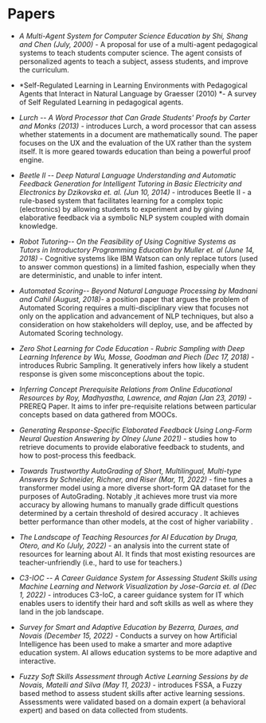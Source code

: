 # Papers
* *A Multi-Agent System for Computer Science Education by Shi, Shang and Chen (July, 2000)* - A proposal for use of a multi-agent pedagogical systems to teach students computer science. The agent consists of personalized agents to teach a subject, assess students, and improve the curriculum.

* *Self-Regulated Learning in Learning Environments with Pedagogical Agents that Interact in Natural Language by Graesser (2010) *- A survey of Self Regulated Learning in pedagogical agents.

* *Lurch -- A Word Processor that Can Grade Students' Proofs by Carter and Monks (2013)* - introduces Lurch, a word processor that can assess whether statements in a document are mathematically sound. The paper focuses on the UX and the evaluation of the UX rather than the system itself. It is more geared towards education than being a powerful proof engine.

* *Beetle II -- Deep Natural Language Understanding and Automatic Feedback Generation for Intelligent Tutoring in Basic Electricity and Electronics by Dzikovska et. al. (Jun 10, 2014)* - introduces Beetle II - a rule-based system that facilitates learning for a complex topic (electronics) by allowing students to experiment and by giving elaborative feedback via a symbolic NLP system coupled with domain knowledge.

* *Robot Tutoring-- On the Feasibility of Using Cognitive Systems as Tutors in Introductory Programming Education by Muller et. al (June 14, 2018)* - Cognitive systems like IBM Watson can only replace tutors (used to answer common questions) in a limited fashion, especially when they are deterministic, and unable to infer intent.

* *Automated Scoring-- Beyond Natural Language Processing by Madnani and Cahil (August, 2018)*- a position paper that argues the problem of Automated Scoring requires a multi-disciplinary view that focuses not only on the application and advancement of NLP techniques, but also a consideration on how stakeholders will deploy, use, and be affected by Automated Scoring technology.

* *Zero Shot Learning for Code Education - Rubric Sampling with Deep Learning Inference by Wu, Mosse, Goodman and Piech (Dec 17, 2018)* - introduces Rubric Sampling. It generatively infers how likely a student response is given some misconceptions about the topic.

* *Inferring Concept Prerequisite Relations from Online Educational Resources by Roy, Madhyastha, Lawrence, and Rajan (Jan 23, 2019)* - PREREQ Paper. It aims to infer pre-requisite relations between particular concepts based on data gathered from MOOCs.

* *Generating Response-Specific Elaborated Feedback Using Long-Form Neural Question Answering by Olney (June 2021)*  - studies how to retrieve documents to provide elaborative feedback to students, and how to post-process this feedback.

* *Towards Trustworthy AutoGrading of Short, Multilingual, Multi-type Answers by Schneider, Richner, and Riser (Mar, 11, 2022)* - fine tunes a transformer model using a more diverse short-form QA dataset for the purposes of AutoGrading. Notably ,it achieves more trust via more accuracy by allowing humans to manually grade difficult questions determined by a certain threshold of desired accuracy . It achieves better performance than other models, at the cost of higher variability .

* *The Landscape of Teaching Resources for AI Education by Druga, Otero, and Ko (July, 2022)* - an analysis into the current state of resources for learning about AI. It finds that most existing resources are teacher-unfriendly (i.e., hard to use for teachers.)

* *C3-IOC -- A Career Guidance System for Assessing Student Skills using Machine Learning and Network Visualization by Jose-Garcia et. al (Dec 1, 2022)* - introduces C3-IoC, a career guidance system for IT which enables users to identify their hard and soft skills as well as where they land in the job landscape.

* *Survey for Smart and Adaptive Education by Bezerra, Duraes, and Novais (December 15, 2022)* - Conducts a survey on how Artificial Intelligence has been used to make a smarter and more adaptive education system. AI allows education systems to be more adaptive and interactive.

* *Fuzzy Soft Skills Assessment through Active Learning Sessions by de Novais, Matelli and Silva (May 11, 2023)* - introduces FSSA, a Fuzzy based method to assess student skills after active learning sessions. Assessments were validated based on a domain expert (a behavioral expert) and based on data collected from students.